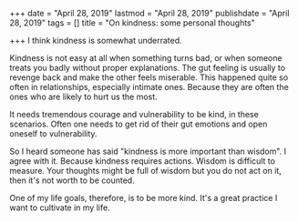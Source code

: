 +++
date = "April 28, 2019"
lastmod = "April 28, 2019"
publishdate = "April 28, 2019"
tags = []
title = "On kindness: some personal thoughts"

+++
I think kindness is somewhat underrated. 

Kindness is not easy at all when something turns bad, or when someone treats you badly without proper explanations. The gut feeling is usually to revenge back and make the other feels miserable. This happened quite so often in relationships, especially intimate ones. Because they are often the ones who are likely to hurt us the most.

It needs tremendous courage and vulnerability to be kind, in these scenarios. Often one needs to get rid of their gut emotions and open oneself to vulnerability. 

So I heard someone has said "kindness is more important than wisdom". I agree with it. Because kindness requires actions. Wisdom is difficult to measure. Your thoughts might be full of wisdom but you do not act on it, then it's not worth to be counted.

One of my life goals, therefore, is to be more kind. It's a great practice I want to cultivate in my life.